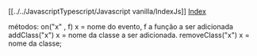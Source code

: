 [[../../JavascriptTypescript/Javascript vanilla/IndexJs]]
[Index](../../-%20Dev.%20web/Aulas/Index.md)

métodos:
    on("x" , f)  x = nome do evento, f a função a ser adicionada
    addClass("x") x = nome da classe a ser adicionada.
    removeClass("x") x = nome da classe;